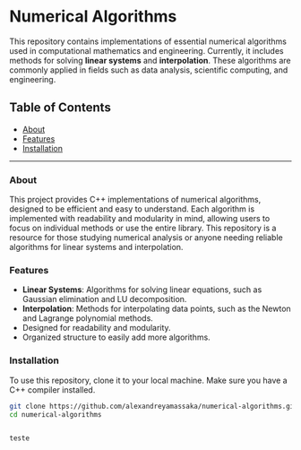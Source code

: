 # Numerical Algorithms 

This repository contains implementations of essential numerical algorithms used in computational mathematics and engineering. Currently, it includes methods for solving **linear systems** and **interpolation**. These algorithms are commonly applied in fields such as data analysis, scientific computing, and engineering.

## Table of Contents
- [About](#about)
- [Features](#features)
- [Installation](#installation)


---

### About

This project provides C++ implementations of numerical algorithms, designed to be efficient and easy to understand. Each algorithm is implemented with readability and modularity in mind, allowing users to focus on individual methods or use the entire library. This repository is a resource for those studying numerical analysis or anyone needing reliable algorithms for linear systems and interpolation.

### Features

- **Linear Systems**: Algorithms for solving linear equations, such as Gaussian elimination and LU decomposition.
- **Interpolation**: Methods for interpolating data points, such as the Newton and Lagrange polynomial methods.
- Designed for readability and modularity.
- Organized structure to easily add more algorithms.

### Installation

To use this repository, clone it to your local machine. Make sure you have a C++ compiler installed.

```bash
git clone https://github.com/alexandreyamassaka/numerical-algorithms.git
cd numerical-algorithms


teste
